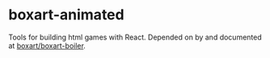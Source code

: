 # boxart-animated

Tools for building html games with React. Depended on by and documented at [boxart/boxart-boiler](https://github.com/boxart/boxart-boiler).

